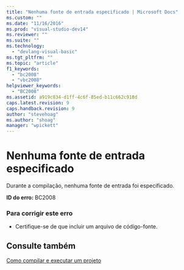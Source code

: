 ```yaml
---
title: "Nenhuma fonte de entrada especificado | Microsoft Docs"
ms.custom: ""
ms.date: "11/16/2016"
ms.prod: "visual-studio-dev14"
ms.reviewer: ""
ms.suite: ""
ms.technology: 
  - "devlang-visual-basic"
ms.tgt_pltfrm: ""
ms.topic: "article"
f1_keywords: 
  - "bc2008"
  - "vbc2008"
helpviewer_keywords: 
  - "BC2008"
ms.assetid: a919c834-d1ff-4c6f-85ed-b11c662c918d
caps.latest.revision: 9
caps.handback.revision: 9
author: "stevehoag"
ms.author: "shoag"
manager: "wpickett"
---
```

# Nenhuma fonte de entrada especificado
Durante a compilação, nenhuma fonte de entrada foi especificado.  
  
 **ID do erro:** BC2008  
  
### Para corrigir este erro  
  
-   Certifique\-se de que incluir um arquivo de código\-fonte.  
  
## Consulte também  
 [Como compilar e executar um projeto](../../visual-basic/developing-apps/using-ide/how-to-compile-and-run-a-project.md)